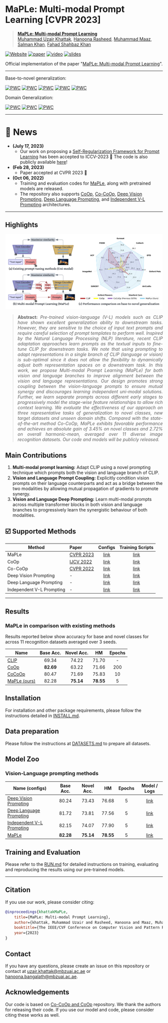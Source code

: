 # MaPLe: Multi-modal Prompt Learning [CVPR 2023]



> [**MaPLe: Multi-modal Prompt Learning**](https://arxiv.org/abs/2210.03117)<br>
> [Muhammad Uzair Khattak](https://scholar.google.com/citations?user=M6fFL4gAAAAJ&hl=en&authuser=1), [Hanoona Rasheed](https://scholar.google.com/citations?user=yhDdEuEAAAAJ&hl=en&authuser=1&oi=sra), [Muhammad Maaz](https://scholar.google.com/citations?user=vTy9Te8AAAAJ&hl=en&authuser=1&oi=sra), [Salman Khan](https://salman-h-khan.github.io/), [Fahad Shahbaz Khan](https://scholar.google.es/citations?user=zvaeYnUAAAAJ&hl=en)


[![Website](https://img.shields.io/badge/Project-Website-87CEEB)](https://muzairkhattak.github.io/multimodal-prompt-learning/)
[![paper](https://img.shields.io/badge/arXiv-Paper-<COLOR>.svg)](https://arxiv.org/abs/2210.03117)
[![video](https://img.shields.io/badge/Video-Presentation-F9D371)](https://youtu.be/fmULeaqAzfg)
[![slides](https://img.shields.io/badge/Presentation-Slides-B762C1)](https://drive.google.com/file/d/1GYei-3wjf4OgBVKi9tAzeif606sHBlIA/view?usp=share_link)


Official implementation of the paper "[MaPLe: Multi-modal Prompt Learning](https://arxiv.org/abs/2210.03117)".
<hr />

Base-to-novel generalization:

[![PWC](https://img.shields.io/endpoint.svg?url=https://paperswithcode.com/badge/maple-multi-modal-prompt-learning/prompt-engineering-on-imagenet)](https://paperswithcode.com/sota/prompt-engineering-on-imagenet?p=maple-multi-modal-prompt-learning)
[![PWC](https://img.shields.io/endpoint.svg?url=https://paperswithcode.com/badge/maple-multi-modal-prompt-learning/prompt-engineering-on-sun397)](https://paperswithcode.com/sota/prompt-engineering-on-sun397?p=maple-multi-modal-prompt-learning)
[![PWC](https://img.shields.io/endpoint.svg?url=https://paperswithcode.com/badge/maple-multi-modal-prompt-learning/prompt-engineering-on-eurosat)](https://paperswithcode.com/sota/prompt-engineering-on-eurosat?p=maple-multi-modal-prompt-learning)
[![PWC](https://img.shields.io/endpoint.svg?url=https://paperswithcode.com/badge/maple-multi-modal-prompt-learning/prompt-engineering-on-ucf101)](https://paperswithcode.com/sota/prompt-engineering-on-ucf101?p=maple-multi-modal-prompt-learning)
[![PWC](https://img.shields.io/endpoint.svg?url=https://paperswithcode.com/badge/maple-multi-modal-prompt-learning/prompt-engineering-on-fgvc-aircraft)](https://paperswithcode.com/sota/prompt-engineering-on-fgvc-aircraft?p=maple-multi-modal-prompt-learning)


Domain Generalization:

[![PWC](https://img.shields.io/endpoint.svg?url=https://paperswithcode.com/badge/maple-multi-modal-prompt-learning/prompt-engineering-on-imagenet-r)](https://paperswithcode.com/sota/prompt-engineering-on-imagenet-r?p=maple-multi-modal-prompt-learning)
[![PWC](https://img.shields.io/endpoint.svg?url=https://paperswithcode.com/badge/maple-multi-modal-prompt-learning/prompt-engineering-on-imagenet-a)](https://paperswithcode.com/sota/prompt-engineering-on-imagenet-a?p=maple-multi-modal-prompt-learning)
[![PWC](https://img.shields.io/endpoint.svg?url=https://paperswithcode.com/badge/maple-multi-modal-prompt-learning/prompt-engineering-on-imagenet-s)](https://paperswithcode.com/sota/prompt-engineering-on-imagenet-s?p=maple-multi-modal-prompt-learning)


<hr />

# :rocket: News
* **(July 17, 2023)**
  * Our work on proposing a [Self-Regularization Framework for Prompt Learning](https://muzairkhattak.github.io/PromptSRC/) has been accepted to ICCV-2023  :tada: The code is also publicly available [here](https://github.com/muzairkhattak/PromptSRC)!
* **(Feb 28, 2023)**
  * Paper accepted at CVPR 2023 :tada: 
* **(Oct 06, 2022)** 
  * Training and evaluation codes for [MaPLe](configs/trainers/MaPLe), along with pretrained models are released.
  * The repository also supports
[CoOp](configs/trainers/CoOp),
[Co-CoOp](configs/trainers/CoCoOp),
[Deep Vision Prompting](configs/trainers/VPT/vit_b16_c2_ep5_batch4_4.yaml),
[Deep Language Prompting](configs/trainers/IVLP/vit_b16_c2_ep5_batch4_4ctx_language_only.yaml), and 
[Independent V-L Prompting](configs/trainers/IVLP/vit_b16_c2_ep5_batch4_2+2ctx.yaml)
architectures.
<hr />

## Highlights

![main figure](docs/main_figure.png)
> **<p align="justify"> Abstract:** *Pre-trained vision-language (V-L) models such as CLIP have shown excellent 
> generalization ability to downstream tasks. However, they are sensitive to the choice of input text prompts and 
> require careful selection of prompt templates to perform well. Inspired by the Natural Language Processing (NLP) 
> literature, recent CLIP adaptation approaches learn prompts as the textual inputs to fine-tune CLIP for downstream 
> tasks. We note that using prompting to adapt representations in a single branch of CLIP (language or vision) is 
> sub-optimal since it does not allow the flexibility to dynamically adjust both representation spaces on a downstream 
> task. In this work, we propose Multi-modal Prompt Learning (MaPLe) for both vision and language branches to improve 
> alignment between the vision and language representations. Our design promotes strong coupling between the 
> vision-language prompts to ensure mutual synergy and discourages learning independent uni-modal solutions. 
> Further, we learn separate prompts across different early stages to progressively model the stage-wise feature 
> relationships to allow rich context learning. We evaluate the effectiveness of our approach on three representative 
> tasks of generalization to novel classes, new target datasets and unseen domain shifts. Compared with the 
> state-of-the-art method Co-CoOp, MaPLe exhibits favorable performance and achieves an absolute gain of 3.45% on novel 
> classes and 2.72% on overall harmonic-mean, averaged over 11 diverse image recognition datasets. Our code and models 
> will be publicly released.* </p>

## Main Contributions

1) **Multi-modal prompt learning:** Adapt CLIP using a novel prompting technique which prompts both the vision and language branch of CLIP.
2) **Vision and Language Prompt Coupling:** Explicitly condition vision prompts on their language counterparts and act as a bridge
between the two modalities by allowing mutual propagation of gradients to promote synergy.
3) **Vision and Language Deep Prompting:** Learn multi-modal prompts across multiple transformer blocks in both vision and
language branches to progressively learn the synergistic behaviour of both modalities.


## :ballot_box_with_check: Supported Methods

[comment]: <> (| Language Prompting            | MaPLe |  [link]&#40;configs/trainers/IVLP/vit_b16_c2_ep5_batch4_4ctx_language_only.yaml&#41;      |      |)

| Method                    | Paper                                         |                             Configs                             |          Training Scripts          |
|---------------------------|:----------------------------------------------|:---------------------------------------------------------------:|:----------------------------------:|
| MaPLe                     | [CVPR 2023](https://arxiv.org/abs/2210.03117)                                     | [link](configs/trainers/MaPLe/vit_b16_c2_ep5_batch4_2ctx.yaml)  |       [link](scripts/maple)        |
| CoOp                      | [IJCV 2022](https://arxiv.org/abs/2109.01134) |                  [link](configs/trainers/CoOp)                  |        [link](scripts/coop)        |
| Co-CoOp                   | [CVPR 2022](https://arxiv.org/abs/2203.05557) |                 [link](configs/trainers/CoCoOp)                 |       [link](scripts/cocoop)       |
| Deep Vision Prompting     | -                                             |    [link](configs/trainers/VPT/vit_b16_c2_ep5_batch4_4.yaml)    |        [link](scripts/vpt)         |
| Deep Language Prompting   | -                                             |                 [link](configs/trainers/IVLP/vit_b16_c2_ep5_batch4_4ctx_language_only.yaml)                  | [link](scripts/language-prompting) |
| Independent V-L Prompting | -                                             | [link](configs/trainers/IVLP/vit_b16_c2_ep5_batch4_2+2ctx.yaml) |  [link](scripts/independent-vlp)   |

<hr />

## Results
### MaPLe in comparison with existing methods
Results reported below show accuracy for base and novel classes for across 11 recognition datasets averaged over 3 seeds.

| Name                                                      | Base Acc. | Novel Acc. |    HM     | Epochs | 
|-----------------------------------------------------------|:---------:|:----------:|:---------:|:------:|
| [CLIP](https://arxiv.org/abs/2103.00020)                  |   69.34   |   74.22    |   71.70   |   -    |  
| [CoOp](https://arxiv.org/abs/2109.01134)                  | **82.69** |   63.22    |   71.66   |  200   | 
| [CoCoOp](https://arxiv.org/abs/2203.05557) |   80.47   |   71.69    |   75.83   |   10   | 
| [MaPLe (ours)](https://arxiv.org/abs/2210.03117)  |   82.28   | **75.14**  | **78.55** |   5    |  

## Installation 
For installation and other package requirements, please follow the instructions detailed in [INSTALL.md](docs/INSTALL.md). 

## Data preparation
Please follow the instructions at [DATASETS.md](docs/DATASETS.md) to prepare all datasets.

## Model Zoo

### Vision-Language prompting methods
| Name  (configs)                                                                                | Base Acc. | Novel Acc. |    HM     | Epochs |                                         Model / Logs                                         |
|------------------------------------------------------------------------------------------------|:---------:|:----------:|:---------:|:------:|:--------------------------------------------------------------------------------------------:|
| [Deep Vision Prompting](configs/trainers/VPT/vit_b16_c2_ep5_batch4_4.yaml)                     |   80.24   |   73.43    |   76.68   |   5    |        [link](https://drive.google.com/drive/folders/1zJnaod8UVvo1HuxNzymLhBBS_OHq6cYp?usp=sharing)                                                                                      | 
| [Deep Language Prompting](configs/trainers/IVLP/vit_b16_c2_ep5_batch4_4ctx_language_only.yaml) |   81.72   |   73.81    |   77.56   |   5    | [link](https://drive.google.com/drive/folders/1PPLtvQIGprRUyxPiTwOSEh_oQ46zQfCN?usp=sharing) |
| [Independent V-L Prompting](configs/trainers/IVLP/vit_b16_c2_ep5_batch4_2+2ctx.yaml)           |   82.15   |   74.07    |   77.90   |   5    | [link](https://drive.google.com/drive/folders/14NxzrRirK2GfyfWajsEGDiWa2suJoTBW?usp=sharing) |
| [MaPLe](configs/trainers/MaPLe/vit_b16_c2_ep5_batch4_2ctx.yaml)                                | **82.28** | **75.14**  | **78.55** |   5    | [link](https://drive.google.com/drive/folders/1EvuvgR8566bL0T7ucvAL3LFVwuUPMRas?usp=sharing) |


## Training and Evaluation
Please refer to the [RUN.md](docs/RUN.md) for detailed instructions on training, evaluating and reproducing the results using our pre-trained models.


<hr />

## Citation
If you use our work, please consider citing:
```bibtex
@inproceedings{khattakMaPLe,
    title={MaPLe: Multi-modal Prompt Learning},
    author={khattak, Muhammad Uzair and Rasheed, Hanoona and Maaz, Muhammad and Khan, Salman and Khan, Fahad Shahbaz},
    booktitle={The IEEE/CVF Conference on Computer Vision and Pattern Recognition},
    year={2023}
}
```

## Contact
If you have any questions, please create an issue on this repository or contact at uzair.khattak@mbzuai.ac.ae or hanoona.bangalath@mbzuai.ac.ae.


## Acknowledgements

Our code is based on [Co-CoOp and CoOp](https://github.com/KaiyangZhou/CoOp) repository. We thank the authors for releasing their code. If you use our model and code, please consider citing these works as well.

